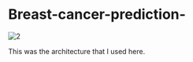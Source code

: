 # Breast-cancer-prediction-

![2](https://user-images.githubusercontent.com/51853466/79573902-f5030e00-80dc-11ea-967c-ffb45f361391.png)

This was the architecture that I used here.

